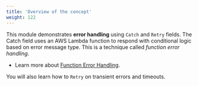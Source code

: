 ```yaml
---
title: 'Overview of the concept'
weight: 122
---
```


This module demonstrates **error handling** using `Catch` and `Retry` fields. The Catch field uses an AWS Lambda function to respond with conditional logic based on error message type. This is a technique called _function error handling_.

- Learn more about [Function Error Handling](https://docs.aws.amazon.com/lambda/latest/dg/nodejs-prog-mode-exceptions.html#nodejs-prog-model-custom-exceptions).

You will also learn how to `Retry` on transient errors and timeouts.
